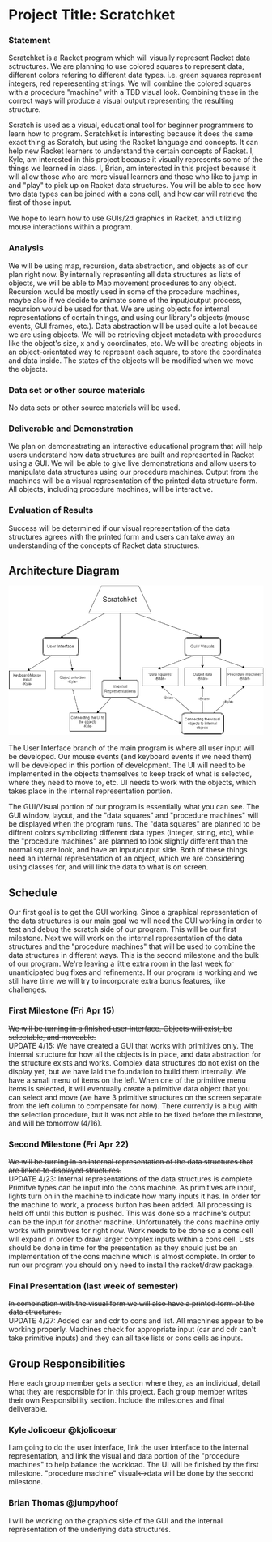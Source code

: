 # Project Title: Scratchket

### Statement
Scratchket is a Racket program which will visually represent Racket data sctructures. We are planning to
use colored squares to represent data, different colors refering to different data types. i.e. green squares
represent integers, red reperesenting strings. We will combine the colored squares with a procedure "machine"
with a TBD visual look. Combining these in the correct ways will produce a visual output representing the 
resulting structure.

Scratch is used as a visual, educational tool for beginner programmers to learn how to program. Scratchket is interesting
because it does the same exact thing as Scratch, but using the Racket language and concepts. It can help new Racket learners
to understand the certain concepts of Racket. I, Kyle, am interested in this project because it visually represents some
of the things we learned in class. I, Brian, am interested in this project because it will allow those who are more visual learners and those who like to jump in and "play" to pick up on Racket data structures. You will be able to see how two data types can be joined with a cons cell, and how car will retrieve the first of those input.

We hope to learn how to use GUIs/2d graphics in Racket, and utilizing mouse interactions within a program.  

### Analysis
We will be using map, recursion, data abstraction, and objects as of our plan right now. By internally representing all 
data structures as lists of objects, we will be able to Map movement procedures to any object. Recursion would be mostly used 
in some of the procedure machines, maybe also if we decide to animate some of the input/output process, recursion would be 
used for that.
We are using objects for internal representations of certain things, and using our library's objects (mouse events, GUI frames,
etc.). Data abstraction will be used quite a lot because we are using objects. We will be retrieving object metadata with
procedures like the object's size, x and y coordinates, etc. We will be creating objects in an object-orientated way to 
represent each square, to store the coordinates and data inside. The states of the objects will be modified when we move the objects.

### Data set or other source materials
No data sets or other source materials will be used.

### Deliverable and Demonstration
We plan on demonastrating an interactive educational program that will help users understand how data structures are built and represented in Racket using a GUI. We will be able to give live demonstrations and allow users to manipulate data structures using our procedure machines. Output from the machines will be a visual representation of the printed data structure form. All objects, including procedure machines, will be interactive.

### Evaluation of Results
Success will be determined if our visual representation of the data structures agrees with the printed form and users can take away an understanding of the concepts of Racket data structures.

## Architecture Diagram
![Diagram](https://github.com/oplS16projects/Scratchket/blob/master/Scratchket%20diagram.png)

The User Interface branch of the main program is where all user input will be developed. Our mouse events (and keyboard events if we need them) will be developed in this portion of development. The UI will need to be implemented in the objects themselves to keep track of what is selected, where they need to move to, etc. UI needs to work with the objects, which takes place in the internal representation portion.

The GUI/Visual portion of our program is essentially what you can see. The GUI window, layout, and the "data squares" and "procedure machines" will be displayed when the program runs. The "data squares" are planned to be diffrent colors symbolizing different data types (integer, string, etc), while the "procedure machines" are planned to look slightly different than the normal square look, and have an input/output side. Both of these things need an internal representation of an object, which we are considering using classes for, and will link the data to what is on screen.


## Schedule
Our first goal is to get the GUI working. Since a graphical representation of the data structures is our main goal we will need the GUI working in order to test and debug the scratch side of our program. This will be our first milestone. Next we will work on the internal representation of the data structures and the "procedure machines" that will be used to combine the data structures in different ways. This is the second milestone and the bulk of our program. We're leaving a little extra room in the last week for unanticipated bug fixes and refinements. If our program is working and we still have time we will try to incorporate extra bonus features, like challenges. 


### First Milestone (Fri Apr 15)
<strike>We will be turning in a finished user interface. Objects will exist, be selectable, and moveable.</strike><br>
UPDATE 4/15: We have created a GUI that works with primitives only. The internal structure for how all the objects is in place, and data abstraction for the structure exists and works. Complex data structures do not exist on the display yet, but we have laid the foundation to build them internally. We have a small menu of items on the left. When one of the primitive menu items is selected, it will eventually create a primitive data object that you can select and move (we have 3 primitive structures on the screen separate from the left column to compensate for now). There currently is a bug with the selection procedure, but it was not able to be fixed before the milestone, and will be tomorrow (4/16).

### Second Milestone (Fri Apr 22)
<strike>We will be turning in an internal representation of the data structures that are linked to displayed structures.</strike><br>
UPDATE 4/23: Internal representations of the data structures is complete. Primitve types can be input into the cons machine. As primitives are input, lights turn on in the machine to indicate how many inputs it has. In order for the machine to work, a process button has been added. All processing is held off until this button is pushed. This was done so a machine's output can be the input for another machine. Unfortunately the cons machine only works with primitives for right now. Work needs to be done so a cons cell will expand in order to draw larger complex inputs within a cons cell. Lists should be done in time for the presentation as they should just be an implementation of the cons machine which is almost complete. In order to run our program you should only need to install the racket/draw package.

### Final Presentation (last week of semester)
<strike>In combination with the visual form we will also have a printed form of the data structures.</strike><br>
UPDATE 4/27: Added car and cdr to cons and list. All machines appear to be working properly. Machines check for appropriate input (car and cdr can't take primitive inputs) and they can all take lists or cons cells as inputs. 

## Group Responsibilities
Here each group member gets a section where they, as an individual, detail what they are responsible for in this project. Each group member writes their own Responsibility section. Include the milestones and final deliverable.


### Kyle Jolicoeur @kjolicoeur
I am going to do the user interface, link the user interface to the internal representation, and link the visual and data portion of the "procedure machines" to help balance the workload. The UI will be finished by the first milestone. "procedure machine" visual<->data will be done by the second milestone.

### Brian Thomas @jumpyhoof
I will be working on the graphics side of the GUI and the internal representation of the underlying data structures.

